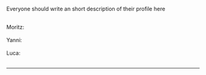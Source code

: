 Everyone should write an short description of their profile here </br> </br>

Moritz:
</br> </br>
Yanni: 
</br> </br>
Luca:
</br> </br>

----------------------------- 
